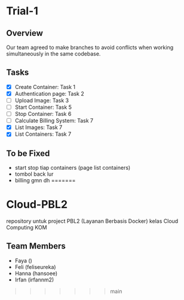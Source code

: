 # Trial-1

## Overview
Our team agreed to make branches to avoid conflicts when working simultaneously in the same codebase.

## Tasks
- [x] Create Container: Task 1
- [x] Authentication page: Task 2
- [ ] Upload Image: Task 3
- [ ] Start Container: Task 5
- [ ] Stop Container: Task 6
- [ ] Calculate Billing System: Task 7
- [x] List Images: Task 7
- [x] List Containers: Task 7

## To be Fixed
- start stop tiap containers (page list containers)
- tombol back lur
- billing gmn dh
=======
# Cloud-PBL2
repository untuk project PBL2 (Layanan Berbasis Docker) kelas Cloud Computing KOM

## Team Members
- Faya ()
- Feli (feliseureka)
- Hanna (hansoee)
- Irfan (irfannm2)
>>>>>>> main
